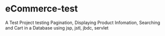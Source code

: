 # eCommerce-test
 A Test Project testing Pagination, Displaying Product Infomation, Searching and Cart in a Database using jsp, jstl, jbdc, servlet
